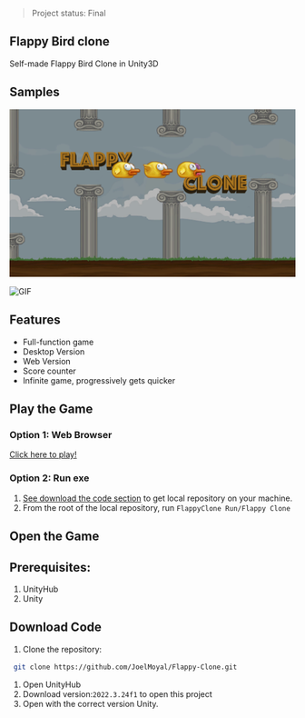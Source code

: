 > Project status: Final

## Flappy Bird clone 
Self-made Flappy Bird Clone in Unity3D 
 
## Samples

![THUMBNAIL](Assets/flappy_clone_thumb.png)

![GIF](Assets/flappy.gif)

## Features
- Full-function game 
- Desktop Version 
- Web Version
- Score counter 
- Infinite game, progressively gets quicker


## Play the Game
### Option 1: Web Browser

 [Click here to play!](https://play.unity.com/mg/other/webgl-builds-401239)
### Option 2: Run exe
1. [See download the code section](#download-code) to get local repository on your machine.
2. From the root of the local repository, run ` FlappyClone Run/Flappy Clone `
## Open the Game

## Prerequisites:
1. UnityHub
2. Unity

## Download Code
1. Clone the repository:
```bash
 git clone https://github.com/JoelMoyal/Flappy-Clone.git
```


1. Open UnityHub
2. Download version:` 2022.3.24f1 ` to open this project
3. Open with the correct version Unity.



